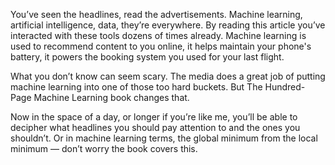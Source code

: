 You’ve seen the headlines, read the advertisements. Machine learning, artificial intelligence, data, they’re everywhere. By reading this article you’ve interacted with these tools dozens of times already. Machine learning is used to recommend content to you online, it helps maintain your phone's battery, it powers the booking system you used for your last flight.

What you don’t know can seem scary. The media does a great job of putting machine learning into one of those too hard buckets. But The Hundred-Page Machine Learning book changes that.

Now in the space of a day, or longer if you’re like me, you’ll be able to decipher what headlines you should pay attention to and the ones you shouldn’t. Or in machine learning terms, the global minimum from the local minimum — don’t worry the book covers this.